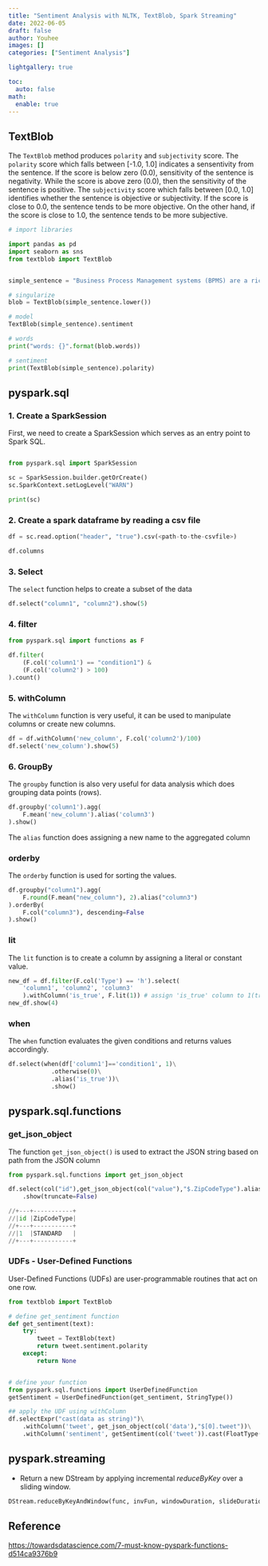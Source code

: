 ```yaml
---
title: "Sentiment Analysis with NLTK, TextBlob, Spark Streaming"
date: 2022-06-05
draft: false
author: Youhee
images: []
categories: ["Sentiment Analysis"]

lightgallery: true

toc:
  auto: false
math:
  enable: true
---
```


## TextBlob 

The `TextBlob` method produces `polarity` and `subjectivity` score. The `polarity` score which falls between [-1.0, 1.0] indicates a sensentivity from the sentence. If the score is below zero (0.0), sensitivity of the sentence is negativity. While the score is above zero (0.0), then the sensitivity of the sentence is positive. The `subjectivity` score which falls between [0.0, 1.0] identifies whether the sentence is objective or subjectivity. If the score is close to 0.0, the sentence tends to be more objective. On the other hand, if the score is close to 1.0, the sentence tends to be more subjective. 


```python 
# import libraries

import pandas as pd
import seaborn as sns
from textblob import TextBlob 


simple_sentence = "Business Process Management systems (BPMS) are a rich source of events that document the execution of processes and activities within these systems."

# singularize
blob = TextBlob(simple_sentence.lower())

# model 
TextBlob(simple_sentence).sentiment

# words
print("words: {}".format(blob.words))

# sentiment 
print(TextBlob(simple_sentence).polarity)
```
## pyspark.sql
### 1. Create a SparkSession

First, we need to create a SparkSession which serves as an entry point to Spark SQL. 

```python 

from pyspark.sql import SparkSession 

sc = SparkSession.builder.getOrCreate()
sc.SparkContext.setLogLevel("WARN")

print(sc)
```
### 2. Create a spark dataframe by reading a csv file 

```python 
df = sc.read.option("header", "true").csv(<path-to-the-csvfile>)

df.columns
```
### 3. Select 

The `select` function helps to create a subset of the data 
```python 
df.select("column1", "column2").show(5)
```

### 4. filter

```python 
from pyspark.sql import functions as F

df.filter(
    (F.col('column1') == "condition1") &
    (F.col('column2') > 100) 
).count()
```

### 5. withColumn 
The `withColumn` function is very useful, it can be used to manipulate columns or create new columns. 

```python 
df = df.withColumn('new_column', F.col('column2')/100)
df.select('new_column').show(5)
```

### 6. GroupBy 
The `groupby` function is also very useful for data analysis which does grouping data points (rows). 

```python 
df.groupby('column1').agg(
    F.mean('new_column').alias('column3')
).show()
```
The `alias` function does assigning a new name to the aggregated column

### orderby

The `orderby` function is used for sorting the values. 
```python 
df.groupby("column1").agg(
    F.round(F.mean("new_column"), 2).alias("column3")
).orderBy(
    F.col("column3"), descending=False
).show()
```

### lit
The `lit` function is to create a column by assigning a literal or constant value. 

```python 
new_df = df.filter(F.col('Type') == 'h').select(
    'column1', 'column2', 'column3'
    ).withColumn('is_true', F.lit(1)) # assign 'is_true' column to 1(true)
new_df.show(4)
```
### when 
The `when` function evaluates the given conditions and returns values accordingly. 

```python 
df.select(when(df['column1']=='condition1', 1)\
            .otherwise(0)\
            .alias('is_true'))\
            .show()
```

## pyspark.sql.functions 
### get_json_object
The function `get_json_object()` is used to extract the JSON string based on path from the JSON column 
```python
from pyspark.sql.functions import get_json_object

df.select(col("id"),get_json_object(col("value"),"$.ZipCodeType").alias("ZipCodeType")) \
    .show(truncate=False)

//+---+-----------+
//|id |ZipCodeType|
//+---+-----------+
//|1  |STANDARD   |
//+---+-----------+
```
### UDFs - User-Defined Functions 
User-Defined Functions (UDFs) are user-programmable routines that act on one row. 

```python 
from textblob import TextBlob

# define get_sentiment function 
def get_sentiment(text):
    try:
        tweet = TextBlob(text)
        return tweet.sentiment.polarity
    except:
        return None


# define your function 
from pyspark.sql.functions import UserDefinedFunction
getSentiment = UserDefinedFunction(get_sentiment, StringType())

## apply the UDF using withColumn
df.selectExpr("cast(data as string)")\
    .withColumn('tweet', get_json_object(col('data'),"$[0].tweet"))\
    .withColumn('sentiment', getSentiment(col('tweet')).cast(FloatType()))
```




## pyspark.streaming 


* Return a new DStream by applying incremental *reduceByKey* over a sliding window. 

```python 
DStream.reduceByKeyAndWindow(func, invFun, windowDuration, slideDuration=None, numPartitions=None, filterFunc=None)
```

## Reference 
https://towardsdatascience.com/7-must-know-pyspark-functions-d514ca9376b9

